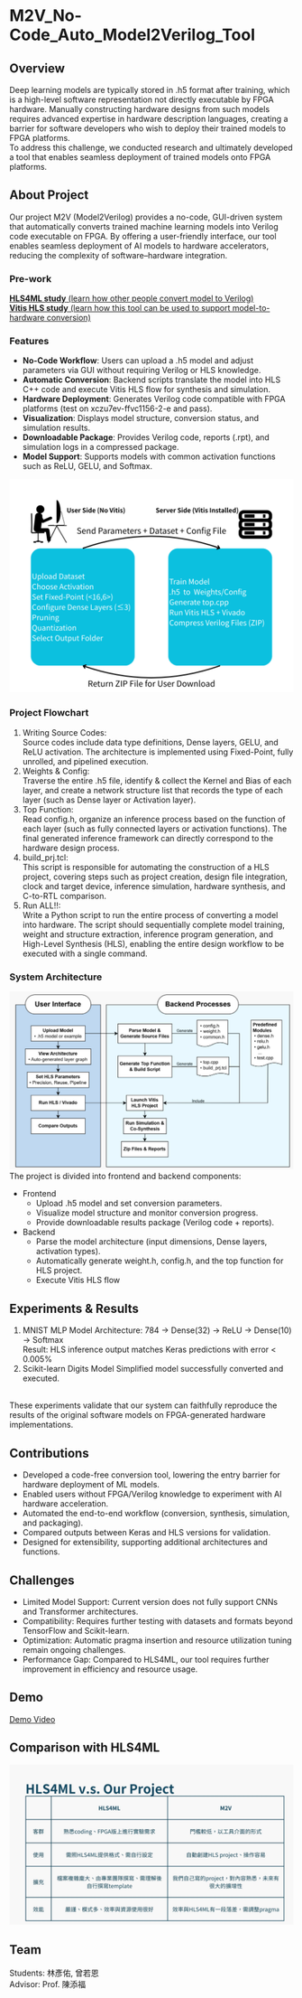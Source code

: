 # M2V_No-Code_Auto_Model2Verilog_Tool

## Overview
Deep learning models are typically stored in .h5 format after training, which is a high-level software representation not directly executable by FPGA hardware. Manually constructing hardware designs from such models requires advanced expertise in hardware description languages, creating a barrier for software developers who wish to deploy their trained models to FPGA platforms.<br>
To address this challenge, we conducted research and ultimately developed a tool that enables seamless deployment of trained models onto FPGA platforms.<br>

## About Project
Our project M2V (Model2Verilog) provides a no-code, GUI-driven system that automatically converts trained machine learning models into Verilog code executable on FPGA. By offering a user-friendly interface, our tool enables seamless deployment of AI models to hardware accelerators, reducing the complexity of software–hardware integration.<br>

### Pre-work
[**HLS4ML study** (learn how other people convert model to Verilog)](https://www.canva.com/design/DAGiRhgCfTA/e2HczuuPRtxjcC7tW5G0ag/view?utm_content=DAGiRhgCfTA&utm_campaign=designshare&utm_medium=link2&utm_source=uniquelinks&utlId=h4d0b821f57)
<br>
[**Vitis HLS study** (learn how this tool can be used to support model-to-hardware conversion)](https://github.com/yanyoulin/HLS-study-project)
<br>

### Features
- **No-Code Workflow**: Users can upload a .h5 model and adjust parameters via GUI without requiring Verilog or HLS knowledge.
- **Automatic Conversion**: Backend scripts translate the model into HLS C++ code and execute Vitis HLS flow for synthesis and simulation.
- **Hardware Deployment**: Generates Verilog code compatible with FPGA platforms (test on xczu7ev-ffvc1156-2-e and pass).
- **Visualization**: Displays model structure, conversion status, and simulation results.
- **Downloadable Package**: Provides Verilog code, reports (.rpt), and simulation logs in a compressed package.
- **Model Support**: Supports models with common activation functions such as ReLU, GELU, and Softmax.

![image](https://github.com/yanyoulin/M2V_No-Code_Auto_Model2Verilog_Tool/blob/main/Pictures/feature.png) <br>

### Project Flowchart
1. Writing Source Codes:<br>
Source codes include data type definitions, Dense layers, GELU, and ReLU activation. The architecture is implemented using Fixed-Point, fully unrolled, and pipelined execution.<br>
2. Weights & Config:<br>
Traverse the entire .h5 file, identify & collect the Kernel and Bias of each layer, and create a network structure list that records the type of each layer (such as Dense layer or Activation layer).<br>
3. Top Function:<br>
Read config.h, organize an inference process based on the function of each layer (such as fully connected layers or activation functions). The final generated inference framework can directly correspond to the hardware design process.<br>
4. build_prj.tcl:<br>
This script is responsible for automating the construction of a HLS project, covering steps such as project creation, design file integration, clock and target device, inference simulation, hardware synthesis, and C-to-RTL comparison.<br>
5. Run ALL!!:<br>
Write a Python script to run the entire process of converting a model into hardware. The script should sequentially complete model training, weight and structure extraction, inference program generation, and High-Level Synthesis (HLS), enabling the entire design workflow to be executed with a single command.<br>

### System Architecture
![image](https://github.com/yanyoulin/M2V_No-Code_Auto_Model2Verilog_Tool/blob/main/Pictures/Architecture.png) <br>
The project is divided into frontend and backend components:
- Frontend
  - Upload .h5 model and set conversion parameters.
  - Visualize model structure and monitor conversion progress.
  - Provide downloadable results package (Verilog code + reports).
- Backend
  - Parse the model architecture (input dimensions, Dense layers, activation types).
  - Automatically generate weight.h, config.h, and the top function for HLS project.
  - Execute Vitis HLS flow

## Experiments & Results
1. MNIST MLP Model
Architecture: 784 → Dense(32) → ReLU → Dense(10) → Softmax <br>
Result: HLS inference output matches Keras predictions with error < 0.005% <br>
2. Scikit-learn Digits Model
Simplified model successfully converted and executed.<br>
<br>
These experiments validate that our system can faithfully reproduce the results of the original software models on FPGA-generated hardware implementations.<br>

## Contributions
- Developed a code-free conversion tool, lowering the entry barrier for hardware deployment of ML models.
- Enabled users without FPGA/Verilog knowledge to experiment with AI hardware acceleration.
- Automated the end-to-end workflow (conversion, synthesis, simulation, and packaging).
- Compared outputs between Keras and HLS versions for validation.
- Designed for extensibility, supporting additional architectures and functions.

## Challenges
- Limited Model Support: Current version does not fully support CNNs and Transformer architectures.
- Compatibility: Requires further testing with datasets and formats beyond TensorFlow and Scikit-learn.
- Optimization: Automatic pragma insertion and resource utilization tuning remain ongoing challenges.
- Performance Gap: Compared to HLS4ML, our tool requires further improvement in efficiency and resource usage.

## Demo
[Demo Video](https://youtu.be/IdfV-gUlPQM)

## Comparison with HLS4ML
![image](https://github.com/yanyoulin/M2V_No-Code_Auto_Model2Verilog_Tool/blob/main/Pictures/compare.jpg) <br>

## Team
Students: 林彥佑, 曾若恩 <br>
Advisor: Prof. 陳添福 <br>


